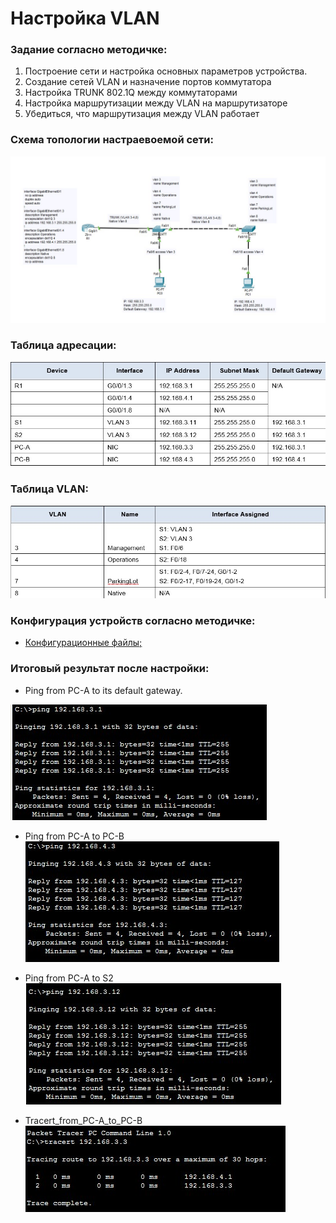 #  Настройка VLAN 

###  Задание согласно методичке:

  1. Построение сети и настройка основных параметров устройства.
  2. Создание сетей VLAN и назначение портов коммутатора
  3. Настройка TRUNK 802.1Q между коммутаторами
  4. Настройка маршрутизации между VLAN на маршрутизаторе
  5. Убедиться, что маршрутизация между VLAN работает

###  Схема топологии настраевоемой сети:
![](VLAN.png)

###  Таблица адресации:
![](Adress_table.png)

###  Таблица VLAN:
![](Vlan_table.png)

###  Конфигурация устройств согласно методичке:
- [Конфигурационные файлы;](config/)

###  Итоговый результат после настройки:
* Ping from PC-A to its default gateway.

![](Ping_from_PC-A_to_its_default_gateway.png)

* Ping from PC-A to PC-B
![](Ping_from_PC-A_to_PC-B.png)

* Ping from PC-A to S2
![](Ping_from_PC-A_to_S2.png)

* Tracert_from_PC-A_to_PC-B
![](Tracert_from_PC-A_to_PC-B.png)


